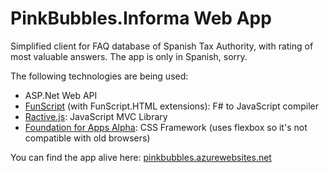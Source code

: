 PinkBubbles.Informa Web App
===========================

Simplified client for FAQ database of Spanish Tax Authority, with rating of most valuable answers. The app is only in Spanish, sorry.

The following technologies are being used:
* ASP.Net Web API
* [FunScript](http://funscript.info/) (with FunScript.HTML extensions): F# to JavaScript compiler
* [Ractive.js](http://www.ractivejs.org/): JavaScript MVC Library
* [Foundation for Apps Alpha](https://github.com/zurb/foundation-apps): CSS Framework (uses flexbox so it's not compatible with old browsers)

You can find the app alive here: [pinkbubbles.azurewebsites.net](http://pinkbubbles.azurewebsites.net/)

